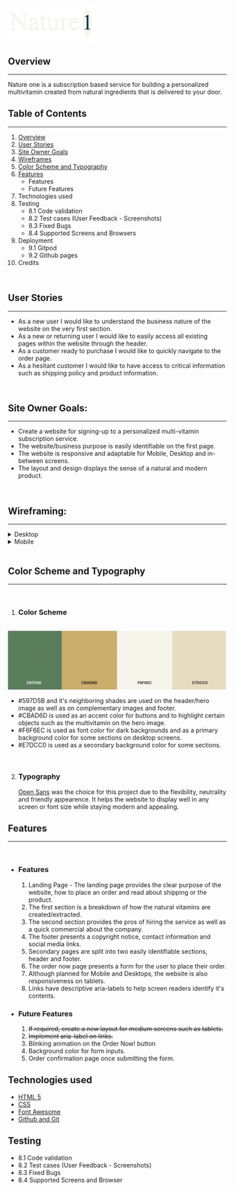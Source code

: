 
<img src="assets/images/logo.png"
     alt="Nature 1 - Project Logo"
     width="200px" />
 
 ## Overview
 ___
 Nature one is a subscription based service for building a personalized multivitamin created from natural ingredients that is delivered to your door.

## Table of Contents
___
 1. [Overview](https://github.com/luciotorelli/nature-one#overview)
 2. [User Stories](https://github.com/luciotorelli/nature-one#user-stories)
 3. [Site Owner Goals](https://github.com/luciotorelli/nature-one#site-owner-goals)
 4. [Wireframes](https://github.com/luciotorelli/nature-one#wireframes)
 5. [Color Scheme and Typography](https://github.com/luciotorelli/nature-one#color-scheme-and-typography)
 6. [Features](https://github.com/luciotorelli/nature-one#features)
    * Features
    * Future Features
 7. Technologies used
 8. Testing
    * 8.1 Code validation
    * 8.2 Test cases (User Feedback - Screenshots)
    * 8.3 Fixed Bugs
    * 8.4 Supported Screens and Browsers
 9. Deployment
    * 9.1 Gitpod
    * 9.2 Github pages
 10.  Credits

<br>

 ## User Stories
 ___

 * As a new user I would like to understand the business nature of the website on the very first section.
 * As a new or returning user I would like to easily access all existing pages within the website through the header.
 * As a customer ready to purchase I would like to quickly navigate to the order page.
 * As a hesitant customer I would like to have access to critical information such as shipping policy and product information.  

<br>

 ## Site Owner Goals: 
  ___

 * Create a website for signing-up to a personalized multi-vitamin subscription service.
 * The website/business purpose is easily identifiable on the first page. 
 * The website is responsive and adaptable for Mobile, Desktop and in-between screens. 
 * The layout and design displays the sense of a natural and modern product. 

<br>

 ## Wireframing: 
  ___


<details>
   <summary>Desktop</summary>
   
   *  <details>
         <summary>Home</summary>
            <img src="wireframing/desktop-home.png" alt="Wireframing for desktop home page" width="800px" />
      </details>

   *  <details>
         <summary>Order Now</summary>
            <img src="wireframing/desktop-ordernow.png" alt="Wireframing for desktop order now page" width="800px" />
      </details>

   *  <details>
         <summary>Shipping</summary>
            <img src="wireframing/desktop-shipping.png" alt="Wireframing for desktop shipping page" width="800px" />
      </details>
 
</details>

<details>
   <summary>Mobile</summary>
      
   *  <details>
         <summary>Home</summary>
            <img src="wireframing/mobile-home.png" alt="Wireframing for mobile home page" width="800px" />
      </details>

   *  <details>
         <summary>Order Now</summary>
            <img src="wireframing/mobile-ordernow.png" alt="Wireframing for mobile order now page" width="800px" />
      </details>

   *  <details>
         <summary>Shipping</summary>
            <img src="wireframing/mobile-shipping.png" alt="Wireframing for mobile shipping page" width="800px" />
      </details>
</details>

<br>

## Color Scheme and Typography
  ___
<br>

1. ### Color Scheme
<br>
<img src="color-scheme/color-scheme.webp" alt="Color scheme" width="800px" />


* #597D5B and it's neighboring shades are used on the header/hero image as well as on complementary images and footer.
* #CBAD6D is used as an accent color for buttons and to highlight certain objects such as the multivitamin on the hero image.
* #F6F6EC is used as font color for dark backgrounds and as a primary background color for some sections on desktop screens.
* #E7DCC0 is used as a secondary background color for some sections.


<br>

2. ### Typography

   [Open Sans](https://fonts.google.com/specimen/Open+Sans) was the choice for this project due to the flexibility, neutrality and friendly appearence. It helps the website to display well in any screen or font size while staying modern and appealing.  

## Features
  ___
<br>

* ### Features
   1. Landing Page - The landing page provides the clear purpose of the website, how to place an order and read about shipping or the product.
   2. The first section is a breakdown of how the natural vitamins are created/extracted.
   3. The second section provides the pros of hiring the service as well as a quick commercial about the company.
   4. The footer presents a copyright notice, contact information and social media links.
   5. Secondary pages are split into two easily identifiable sections, header and footer.
   6. The order now page presents a form for the user to place their order.
   7. Although planned for Mobile and Desktops, the website is also responsiveness on tablets.
   8. Links have descriptive aria-labels to help screen readers identify it's contents.

* ### Future Features
   1. ~~If required, create a new layout for medium screens such as tablets.~~
   2. ~~Implement aria-label on links.~~
   3. Blinking animation on the Order Now! button
   4. Background color for form inputs.
   5. Order confirmation page once submitting the form.


## Technologies used


* [HTML 5](https://en.wikipedia.org/wiki/HTML5)
* [CSS](https://www.w3schools.com/css/)
* [Font Awesome](https://fontawesome.com/)
* [Github and Git](https://docs.github.com/en/get-started/using-git/about-git)


## Testing

* 8.1 Code validation
* 8.2 Test cases (User Feedback - Screenshots)
* 8.3 Fixed Bugs
* 8.4 Supported Screens and Browser